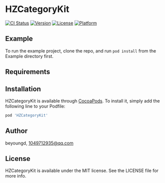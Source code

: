 # HZCategoryKit

[![CI Status](https://img.shields.io/travis/beyoungd/HZCategoryKit.svg?style=flat)](https://travis-ci.org/beyoungd/HZCategoryKit)
[![Version](https://img.shields.io/cocoapods/v/HZCategoryKit.svg?style=flat)](https://cocoapods.org/pods/HZCategoryKit)
[![License](https://img.shields.io/cocoapods/l/HZCategoryKit.svg?style=flat)](https://cocoapods.org/pods/HZCategoryKit)
[![Platform](https://img.shields.io/cocoapods/p/HZCategoryKit.svg?style=flat)](https://cocoapods.org/pods/HZCategoryKit)

## Example

To run the example project, clone the repo, and run `pod install` from the Example directory first.

## Requirements

## Installation

HZCategoryKit is available through [CocoaPods](https://cocoapods.org). To install
it, simply add the following line to your Podfile:

```ruby
pod 'HZCategoryKit'
```

## Author

beyoungd, 1049712935@qq.com

## License

HZCategoryKit is available under the MIT license. See the LICENSE file for more info.
